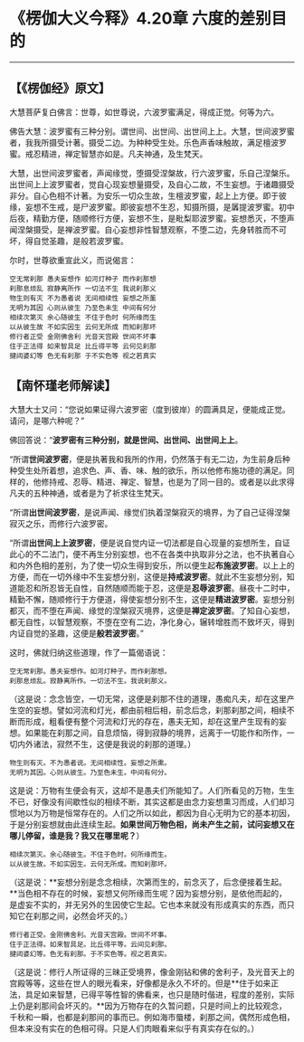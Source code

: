 # 《楞伽大义今释》4.20章 六度的差别目的

------

## 【《楞伽经》原文】

大慧菩萨复白佛言：世尊，如世尊说，六波罗蜜满足，得成正觉。何等为六。

佛告大慧：波罗蜜有三种分别。谓世间、出世间、出世间上上。大慧，世间波罗蜜者，我我所摄受计著。摄受二边。为种种受生处。乐色声香味触故，满足檀波罗蜜。戒忍精进，禅定智慧亦如是。凡夫神通，及生梵天。

大慧，出世间波罗蜜者，声闻缘觉，堕摄受涅槃故，行六波罗蜜，乐自己涅槃乐。出世间上上波罗蜜者，觉自心现妄想量摄受，及自心二故，不生妄想。于诸趣摄受非分。自心色相不计著。为安乐一切众生故，生檀波罗蜜，起上上方便。即于彼缘，妄想不生戒，是尸波罗蜜。即彼妄想不生忍，知摄所摄，是羼提波罗蜜。初中后夜，精勤方便，随顺修行方便，妄想不生，是毗梨耶波罗蜜。妄想悉灭，不堕声闻涅槃摄受，是禅波罗蜜。自心妄想非性智慧观察，不堕二边，先身转胜而不可坏，得自觉圣趣，是般若波罗蜜。

尔时，世尊欲重宣此义，而说偈言：

```
空无常刹那 愚夫妄想作 如河灯种子 而作刹那想
刹那息烦乱 寂静离所作 一切法不生 我说刹那义
物生则有灭 不为愚者说 无间相续性 妄想之所薰
无明为其因 心则从彼生 乃至色未生 中间有何分
相续次第灭 余心随彼生 不住于色时 何所缘而生
以从彼生故 不如实因生 云何无所成 而知刹那坏
修行者正受 金刚佛舍利 光音天宫殿 世间不坏事
住于正法得 如来智具足 比丘得平等 云何见刹那
揵闼婆幻等 色无有刹那 于不实色等 视之若真实
```



## 【南怀瑾老师解读】

大慧大士又问：“您说如果证得六波罗密（度到彼岸）的圆满具足，便能成正觉。请问，是哪六种呢？”

佛回答说：“**波罗密有三种分别，就是世间、出世间、出世间上上**。

“所谓**世间波罗密**，便是执著我和我所的作用，仍然落于有无二边，为生前身后种种受生处所着想，追求色、声、香、味、触的欲乐，所以他修布施功德的满足。同样的，他修持戒、忍辱、精进、禅定、智慧，也是为了同一目的。或者是以此求得凡夫的五种神通，或者是为了祈求往生梵天。

“所谓**出世间波罗密**，是说声闻、缘觉们执着涅槃寂灭的境界，为了自己证得涅槃寂灭之乐，而修行六波罗密。

“所谓**出世间上上波罗密**，便是说自觉内证一切法都是自心现量的妄想所生，自证此心的不二法门，便不再生分别妄想，也不在各类中执取非分之法，也不执著自心和内外色相的差别，为了使一切众生得到安乐，所以便生起**布施波罗密**。以上上的方便，而在一切外缘中不生妄想分别，这便是**持戒波罗密**。就此不生妄想分别，知道能忍和所忍皆无自性，自然随顺而能于忍，这便是**忍辱波罗密**。昼夜十二时中，精勤不懈，随顺修行于方便道，得使妄想分别不生，这便是**精进波罗密**。妄想分别都灭，而不堕在声闻、缘觉的涅槃寂灭境界，这便是**禅定波罗密**。了知自心妄想，都无自性，以智慧观察，不堕在空有二边，净化身心，辗转增胜而不致坏灭，得到内证自觉的圣趣，这便是**般若波罗密**。”

这时，佛就归纳这些道理，作了一篇偈语说：

```
空无常刹那。愚夫妄想作。如河灯种子。而作刹那想。
刹那息烦乱。寂静离所作。一切法不生。我说刹那义。
```

（这是说：念念皆空，一切无常，这便是刹那不住的道理，愚痴凡夫，却在这里产生空的妄想。譬如河流和灯光，都由前相后相，前念后念，刹那刹那之间，相续不断而形成，粗看便有整个河流和灯光的存在，愚夫无知，却在这里产生现有的妄想。如果能在刹那之间，自息烦恼，得到寂静的境界，远离于一切能作和所作，一切内外诸法，寂然不生，这便是我说的刹那的道理。）

```
物生则有灭。不为愚者说。无间相续性。妄想之所熏。
无明为其因。心则从彼生。乃至色未生。中间有何分。
```

这是说：万物有生便会有灭，这却不是愚夫们所能知了。人们所看见的万物，生生不已，好像没有间歇性似的相续不断，其实这都是由念力妄想熏习而成，人们却习惯地以为万物是恒常存在的。人们之所以如此，都因为自心无明为它的基本初因，于是分别妄想就由此连续生起。**如果世间万物色相，尚未产生之前，试问妄想又在哪儿停留，谁是我？我又在哪里呢？**）

```
相续次第灭。余心随彼生。不住于色时。何所缘而生。
以从彼生故。不如实因生。云何无所成。而知刹那坏。
```

（这是说：**妄想分别是念念相续，次第而生的，前念灭了，后念便接着生起。**当色相不存在的时候，妄想又何所缘而生呢？因为妄想分别，是依他而起的，是虚妄不实的，并无另外的生因使它生起。它也本来就没有形成真实的东西，而只知它在刹那之间，必然会坏灭的。）

```
修行者正受。金刚佛舍利。光音天宫殿。世间不坏事。
住于正法得。如来智具足。比丘得平等。云间见刹那。
揵闼婆幻等。色无有刹那。于不实色等。视之若真实。
```

（这是说：修行人所证得的三昧正受境界，像金刚钻和佛的舍利子，及光音天上的宫殿等等，这些在世人的眼光看来，好像都是永久不坏的。但是**住于如来正法，具足如来智慧，已得平等性智的佛看来，也只是随时偕进，程度的差别，实际上仍是刹那间会坏灭的。**因为万物存在的久暂问题，只是时间上的比较观念，千秋和一瞬，也都是刹那间的事而已。例如海市蜃楼，刹那之间，偶然形成色相，但本来没有实在的色相可得。只是人们肉眼看来似乎有真实存在似的。）

